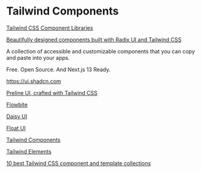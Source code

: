 # Tailwind Components

[Tailwind CSS Component Libraries](https://www.youtube.com/watch?v=hsF5eiT6iOs)

[Beautifully designed components built with Radix UI and Tailwind CSS](https://github.com/shadcn/ui)

A collection of accessible and customizable components that you can copy and paste into your apps. 

Free. Open Source. And Next.js 13 Ready.

https://ui.shadcn.com

[Preline UI, crafted with Tailwind CSS](https://preline.co/)

[Flowbite](https://flowbite.com/)

[Daisy UI](https://daisyui.com/)

[Float UI](https://floatui.com/)

[Tailwind Components](https://tailwindcomponents.com/)

[Tailwind Elements](https://tailwind-elements.com/)

[10 best Tailwind CSS component and template collections](https://blog.logrocket.com/10-best-tailwind-css-component-template-collections/)

